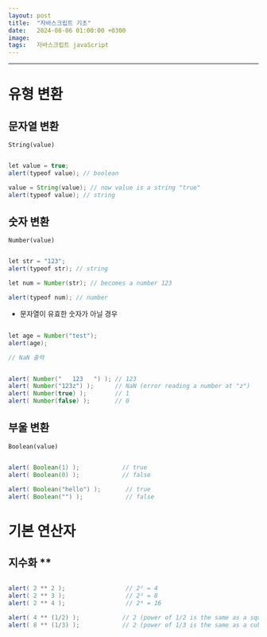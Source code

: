 ```yaml
---
layout: post
title:  "자바스크립트 기초"
date:   2024-08-06 01:00:00 +0300
image:  
tags:   자바스크립트 javaScript
---
```


--------------------------------------------------------------------------------------

# 유형 변환

## 문자열 변환
`String(value)`
```groovy

let value = true;
alert(typeof value); // boolean

value = String(value); // now value is a string "true"
alert(typeof value); // string

```

## 숫자 변환
`Number(value)`
```groovy

let str = "123";
alert(typeof str); // string

let num = Number(str); // becomes a number 123

alert(typeof num); // number

```

* 문자열이 유효한 숫자가 아닐 경우

```groovy

let age = Number("test");
alert(age);

// NaN 출력

```


```groovy

alert( Number("   123   ") ); // 123
alert( Number("123z") );      // NaN (error reading a number at "z")
alert( Number(true) );        // 1
alert( Number(false) );       // 0

```

## 부울 변환
`Boolean(value)`
```groovy

alert( Boolean(1) );            // true
alert( Boolean(0) );            // false

alert( Boolean("hello") );       // true
alert( Boolean("") );            // false

```


# 기본 연산자
## 지수화 **
```groovy

alert( 2 ** 2 );                 // 2² = 4
alert( 2 ** 3 );                 // 2³ = 8
alert( 2 ** 4 );                 // 2⁴ = 16

alert( 4 ** (1/2) );            // 2 (power of 1/2 is the same as a square root)
alert( 8 ** (1/3) );            // 2 (power of 1/3 is the same as a cubic root)

```